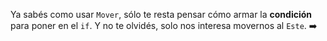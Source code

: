 Ya sabés como usar `Mover`, sólo te resta pensar cómo armar la **condición** para poner en el `if`. Y no te olvidés, solo nos interesa movernos al `Este`. :arrow_right: